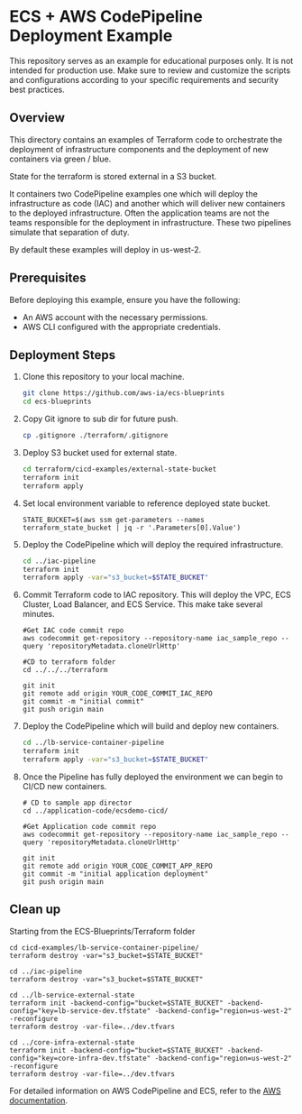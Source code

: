 # ECS + AWS CodePipeline Deployment Example

This repository serves as an example for educational purposes only. It is not intended for production use. Make sure to review and customize the scripts and configurations according to your specific requirements and security best practices.

## Overview

This directory contains an examples of Terraform code to orchestrate the deployment of infrastructure components and the deployment of new containers via green / blue.

State for the terraform is stored external in a S3 bucket.

It containers two CodePipeline examples one which will deploy the infrastructure as code (IAC) and another which will deliver new containers to the deployed infrastructure. Often the application teams are not the teams responsible for the deployment in infrastructure. These two pipelines simulate that separation of duty.

By default these examples will deploy in us-west-2.

## Prerequisites

Before deploying this example, ensure you have the following:

- An AWS account with the necessary permissions.
- AWS CLI configured with the appropriate credentials.

## Deployment Steps

1. Clone this repository to your local machine.

    ```bash
    git clone https://github.com/aws-ia/ecs-blueprints
    cd ecs-blueprints
    ```

2. Copy Git ignore to sub dir for future push.
    ```bash
    cp .gitignore ./terraform/.gitignore

2. Deploy S3 bucket used for external state.

    ```bash
    cd terraform/cicd-examples/external-state-bucket
    terraform init
    terraform apply
    ```

3. Set local environment variable to reference deployed state bucket.

    ```
    STATE_BUCKET=$(aws ssm get-parameters --names terraform_state_bucket | jq -r '.Parameters[0].Value')
    ```

4. Deploy the CodePipeline which will deploy the required infrastructure.
    ```bash
    cd ../iac-pipeline
    terraform init
    terraform apply -var="s3_bucket=$STATE_BUCKET"
    ```

5. Commit Terraform code to IAC repository. This will deploy the VPC, ECS Cluster, Load Balancer, and ECS Service. This make take several minutes.

    ```
    #Get IAC code commit repo
    aws codecommit get-repository --repository-name iac_sample_repo --query 'repositoryMetadata.cloneUrlHttp'

    #CD to terraform folder
    cd ../../../terraform

    git init
    git remote add origin YOUR_CODE_COMMIT_IAC_REPO
    git commit -m "initial commit"
    git push origin main

    ```
6. Deploy the CodePipeline which will build and deploy new containers.

    ```bash
    cd ../lb-service-container-pipeline
    terraform init
    terraform apply -var="s3_bucket=$STATE_BUCKET"
    ```

7. Once the Pipeline has fully deployed the environment we can begin to CI/CD new containers.

    ```
    # CD to sample app director
    cd ../application-code/ecsdemo-cicd/

    #Get Application code commit repo
    aws codecommit get-repository --repository-name iac_sample_repo --query 'repositoryMetadata.cloneUrlHttp'

    git init
    git remote add origin YOUR_CODE_COMMIT_APP_REPO
    git commit -m "initial application deployment"
    git push origin main
    ```

## Clean up

Starting from the ECS-Blueprints/Terraform folder

```
cd cicd-examples/lb-service-container-pipeline/
terraform destroy -var="s3_bucket=$STATE_BUCKET"
```


```
cd ../iac-pipeline
terraform destroy -var="s3_bucket=$STATE_BUCKET"
```


```
cd ../lb-service-external-state
terraform init -backend-config="bucket=$STATE_BUCKET" -backend-config="key=lb-service-dev.tfstate" -backend-config="region=us-west-2" -reconfigure
terraform destroy -var-file=../dev.tfvars
```

```
cd ../core-infra-external-state
terraform init -backend-config="bucket=$STATE_BUCKET" -backend-config="key=core-infra-dev.tfstate" -backend-config="region=us-west-2" -reconfigure
terraform destroy -var-file=../dev.tfvars
```

For detailed information on AWS CodePipeline and ECS, refer to the [AWS documentation](https://docs.aws.amazon.com/).
